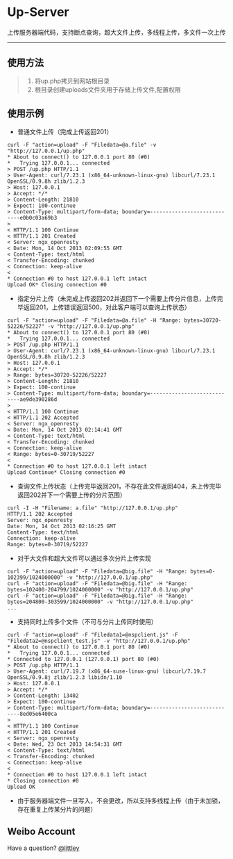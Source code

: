 Up-Server
=====================
上传服务器端代码，支持断点查询，超大文件上传，多线程上传，多文件一次上传
* * *

使用方法
-----------
> 1. 将up.php拷贝到网站根目录
> 2. 根目录创建uploads文件夹用于存储上传文件,配置权限


使用示例
----------

*   普通文件上传（完成上传返回201）
```
curl -F "action=upload" -F "Filedata=@a.file" -v "http://127.0.0.1/up.php"
* About to connect() to 127.0.0.1 port 80 (#0)
*   Trying 127.0.0.1... connected
> POST /up.php HTTP/1.1
> User-Agent: curl/7.23.1 (x86_64-unknown-linux-gnu) libcurl/7.23.1 OpenSSL/0.9.8h zlib/1.2.3
> Host: 127.0.0.1
> Accept: */*
> Content-Length: 21810
> Expect: 100-continue
> Content-Type: multipart/form-data; boundary=----------------------------e0b0c03a69b3
>
< HTTP/1.1 100 Continue
< HTTP/1.1 201 Created
< Server: ngx_openresty
< Date: Mon, 14 Oct 2013 02:09:55 GMT
< Content-Type: text/html
< Transfer-Encoding: chunked
< Connection: keep-alive
<
* Connection #0 to host 127.0.0.1 left intact
Upload OK* Closing connection #0
```

*   指定分片上传（未完成上传返回202并返回下一个需要上传分片信息，上传完毕返回201，上传错误返回500，对此客户端可以查询上传状态）
```
curl -F "action=upload" -F "Filedata=@a.file" -H "Range: bytes=30720-52226/52227" -v "http://127.0.0.1/up.php"
* About to connect() to 127.0.0.1 port 80 (#0)
*   Trying 127.0.0.1... connected
> POST /up.php HTTP/1.1
> User-Agent: curl/7.23.1 (x86_64-unknown-linux-gnu) libcurl/7.23.1 OpenSSL/0.9.8h zlib/1.2.3
> Host: 127.0.0.1
> Accept: */*
> Range: bytes=30720-52226/52227
> Content-Length: 21810
> Expect: 100-continue
> Content-Type: multipart/form-data; boundary=----------------------------ae9de390286d
>
< HTTP/1.1 100 Continue
< HTTP/1.1 202 Accepted
< Server: ngx_openresty
< Date: Mon, 14 Oct 2013 02:14:41 GMT
< Content-Type: text/html
< Transfer-Encoding: chunked
< Connection: keep-alive
< Range: bytes=0-30719/52227
<
* Connection #0 to host 127.0.0.1 left intact
Upload Continue* Closing connection #0
```

*   查询文件上传状态（上传完毕返回201，不存在此文件返回404，未上传完毕返回202并下一个需要上传的分片范围） 
```
curl -I -H "Filename: a.file" "http://127.0.0.1/up.php"
HTTP/1.1 202 Accepted
Server: ngx_openresty
Date: Mon, 14 Oct 2013 02:16:25 GMT
Content-Type: text/html
Connection: keep-alive
Range: bytes=0-30719/52227
```

*   对于大文件和超大文件可以通过多次分片上传实现
```
curl -F "action=upload" -F "Filedata=@big.file" -H "Range: bytes=0-102399/1024000000" -v "http://127.0.0.1/up.php"
curl -F "action=upload" -F "Filedata=@big.file" -H "Range: bytes=102400-204799/1024000000" -v "http://127.0.0.1/up.php"
curl -F "action=upload" -F "Filedata=@big.file" -H "Range: bytes=204800-303599/1024000000" -v "http://127.0.0.1/up.php"
...
```

*   支持同时上传多个文件（不可与分片上传同时使用）
```
curl -F "action=upload" -F "Filedata1=@nspclient.js" -F "Filedata2=@nspclient_test.js" -v "http://127.0.0.1/up.php"
* About to connect() to 127.0.0.1 port 80 (#0)
*   Trying 127.0.0.1... connected
* Connected to 127.0.0.1 (127.0.0.1) port 80 (#0)
> POST /up.php HTTP/1.1
> User-Agent: curl/7.19.7 (x86_64-suse-linux-gnu) libcurl/7.19.7 OpenSSL/0.9.8j zlib/1.2.3 libidn/1.10
> Host: 127.0.0.1
> Accept: */*
> Content-Length: 13402
> Expect: 100-continue
> Content-Type: multipart/form-data; boundary=----------------------------8ed05e6400ca
>
< HTTP/1.1 100 Continue
< HTTP/1.1 201 Created
< Server: ngx_openresty
< Date: Wed, 23 Oct 2013 14:54:31 GMT
< Content-Type: text/html
< Transfer-Encoding: chunked
< Connection: keep-alive
<
* Connection #0 to host 127.0.0.1 left intact
* Closing connection #0
Upload OK
```

*   由于服务器端文件一旦写入，不会更改，所以支持多线程上传（由于未加锁，存在重复上传某分片的问题）

Weibo Account
-------------

Have a question? [@littley](http://weibo.com/littley)

